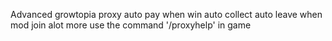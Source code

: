 Advanced growtopia proxy
auto pay when win
auto collect
auto leave when mod join
alot more use the command '/proxyhelp' in game